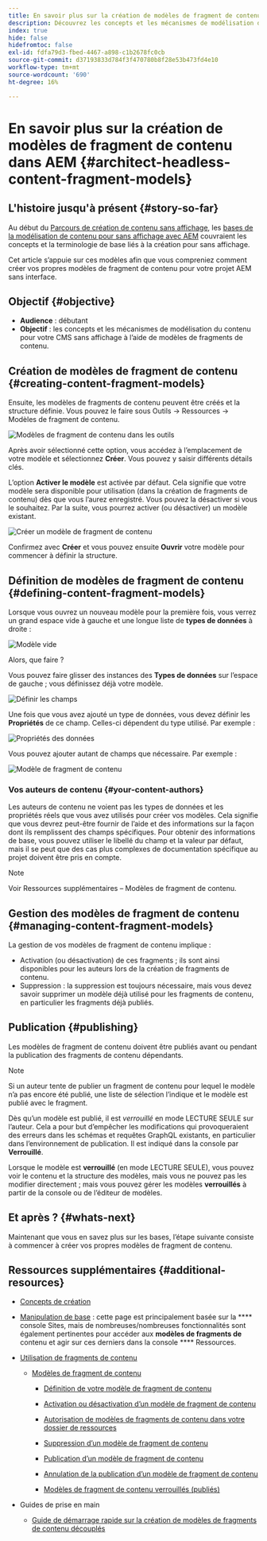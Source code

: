 ```yaml
---
title: En savoir plus sur la création de modèles de fragment de contenu dans AEM
description: Découvrez les concepts et les mécanismes de modélisation du contenu pour votre CMS sans affichage à l’aide de modèles de fragments de contenu.
index: true
hide: false
hidefromtoc: false
exl-id: fdfa79d3-fbed-4467-a898-c1b2678fc0cb
source-git-commit: d37193833d784f3f470780b8f28e53b473fd4e10
workflow-type: tm+mt
source-wordcount: '690'
ht-degree: 16%

---
```


# En savoir plus sur la création de modèles de fragment de contenu dans AEM {#architect-headless-content-fragment-models}

## L&#39;histoire jusqu&#39;à présent {#story-so-far}

Au début du [Parcours de création de contenu sans affichage](overview.md), les [bases de la modélisation de contenu pour sans affichage avec AEM](basics.md) couvraient les concepts et la terminologie de base liés à la création pour sans affichage.

Cet article s’appuie sur ces modèles afin que vous compreniez comment créer vos propres modèles de fragment de contenu pour votre projet AEM sans interface.

## Objectif {#objective}

* **Audience** : débutant
* **Objectif** : les concepts et les mécanismes de modélisation du contenu pour votre CMS sans affichage à l’aide de modèles de fragments de contenu.

<!-- which persona does this? -->
<!-- and who allows the configuration on the folders? -->

<!--
## Enabling Content Fragment Models {#enabling-content-fragment-models}

At the very start you need to enable Content Fragment Models for your site, this is done in the Configuration Browser; under Tools -> General -> Configuration Browser. You can either select to configure the global entry, or create a new configuration. For example:

![Define configuration](/help/assets/content-fragments/assets/cfm-conf-01.png)

>[!NOTE]
>
>See Additional Resources - Content Fragments in the Configuration Browser
-->

## Création de modèles de fragment de contenu {#creating-content-fragment-models}

Ensuite, les modèles de fragments de contenu peuvent être créés et la structure définie. Vous pouvez le faire sous Outils -> Ressources -> Modèles de fragment de contenu.

![Modèles de fragment de contenu dans les outils](assets/cfm-tools.png)

Après avoir sélectionné cette option, vous accédez à l’emplacement de votre modèle et sélectionnez **Créer**. Vous pouvez y saisir différents détails clés.

L’option **Activer le modèle** est activée par défaut. Cela signifie que votre modèle sera disponible pour utilisation (dans la création de fragments de contenu) dès que vous l’aurez enregistré. Vous pouvez la désactiver si vous le souhaitez. Par la suite, vous pourrez activer (ou désactiver) un modèle existant.

![Créer un modèle de fragment de contenu](/help/assets/content-fragments/assets/cfm-models-02.png)

Confirmez avec **Créer** et vous pouvez ensuite **Ouvrir** votre modèle pour commencer à définir la structure.

## Définition de modèles de fragment de contenu {#defining-content-fragment-models}

Lorsque vous ouvrez un nouveau modèle pour la première fois, vous verrez un grand espace vide à gauche et une longue liste de **types de données** à droite :

![Modèle vide](/help/assets/content-fragments/assets/cfm-models-03.png)

Alors, que faire ?

Vous pouvez faire glisser des instances des **Types de données** sur l’espace de gauche ; vous définissez déjà votre modèle.

![Définir les champs](/help/assets/content-fragments/assets/cfm-models-04.png)

Une fois que vous avez ajouté un type de données, vous devez définir les **Propriétés** de ce champ. Celles-ci dépendent du type utilisé. Par exemple :

![Propriétés des données](/help/assets/content-fragments/assets/cfm-models-05.png)

Vous pouvez ajouter autant de champs que nécessaire. Par exemple :

![Modèle de fragment de contenu ](/help/assets/content-fragments/assets/cfm-models-07.png)

### Vos auteurs de contenu {#your-content-authors}

Les auteurs de contenu ne voient pas les types de données et les propriétés réels que vous avez utilisés pour créer vos modèles. Cela signifie que vous devrez peut-être fournir de l’aide et des informations sur la façon dont ils remplissent des champs spécifiques. Pour obtenir des informations de base, vous pouvez utiliser le libellé du champ et la valeur par défaut, mais il se peut que des cas plus complexes de documentation spécifique au projet doivent être pris en compte.

>[!NOTE]
>
>Voir Ressources supplémentaires – Modèles de fragment de contenu.

## Gestion des modèles de fragment de contenu {#managing-content-fragment-models}

<!-- needs more details -->

La gestion de vos modèles de fragment de contenu implique :

* Activation (ou désactivation) de ces fragments ; ils sont ainsi disponibles pour les auteurs lors de la création de fragments de contenu.
* Suppression : la suppression est toujours nécessaire, mais vous devez savoir supprimer un modèle déjà utilisé pour les fragments de contenu, en particulier les fragments déjà publiés.

## Publication {#publishing}

<!-- needs more details -->

Les modèles de fragment de contenu doivent être publiés avant ou pendant la publication des fragments de contenu dépendants.

>[!NOTE]
>
>Si un auteur tente de publier un fragment de contenu pour lequel le modèle n’a pas encore été publié, une liste de sélection l’indique et le modèle est publié avec le fragment.

Dès qu’un modèle est publié, il est *verrouillé* en mode LECTURE SEULE sur l’auteur. Cela a pour but d’empêcher les modifications qui provoqueraient des erreurs dans les schémas et requêtes GraphQL existants, en particulier dans l’environnement de publication. Il est indiqué dans la console par **Verrouillé**.

Lorsque le modèle est **verrouillé** (en mode LECTURE SEULE), vous pouvez voir le contenu et la structure des modèles, mais vous ne pouvez pas les modifier directement ; mais vous pouvez gérer les modèles **verrouillés** à partir de la console ou de l’éditeur de modèles.

## Et après ? {#whats-next}

Maintenant que vous en savez plus sur les bases, l’étape suivante consiste à commencer à créer vos propres modèles de fragment de contenu.

## Ressources supplémentaires {#additional-resources}

* [Concepts de création](/help/sites-cloud/authoring/getting-started/concepts.md)

* [Manipulation de base](/help/sites-cloud/authoring/getting-started/basic-handling.md)  : cette page est principalement basée sur la  **** console Sites, mais de nombreuses/nombreuses fonctionnalités sont également pertinentes pour accéder aux  **modèles de fragments de** contenu et agir sur ces derniers dans la console  **** Ressources.

* [Utilisation de fragments de contenu](/help/assets/content-fragments/content-fragments.md)

   * [Modèles de fragment de contenu](/help/assets/content-fragments/content-fragments-models.md)

      * [Définition de votre modèle de fragment de contenu](/help/assets/content-fragments/content-fragments-models.md#defining-your-content-fragment-model)

      * [Activation ou désactivation d’un modèle de fragment de contenu](/help/assets/content-fragments/content-fragments-models.md#enabling-disabling-a-content-fragment-model)

      * [Autorisation de modèles de fragments de contenu dans votre dossier de ressources](/help/assets/content-fragments/content-fragments-models.md#allowing-content-fragment-models-assets-folder)

      * [Suppression d’un modèle de fragment de contenu](/help/assets/content-fragments/content-fragments-models.md#deleting-a-content-fragment-model)

      * [Publication d’un modèle de fragment de contenu](/help/assets/content-fragments/content-fragments-models.md#publishing-a-content-fragment-model)

      * [Annulation de la publication d’un modèle de fragment de contenu](/help/assets/content-fragments/content-fragments-models.md#unpublishing-a-content-fragment-model)

      * [Modèles de fragment de contenu verrouillés (publiés)](/help/assets/content-fragments/content-fragments-models.md#locked-published-content-fragment-models)

* Guides de prise en main

   * [Guide de démarrage rapide sur la création de modèles de fragments de contenu découplés](/help/implementing/developing/headless/getting-started/create-content-model.md)
